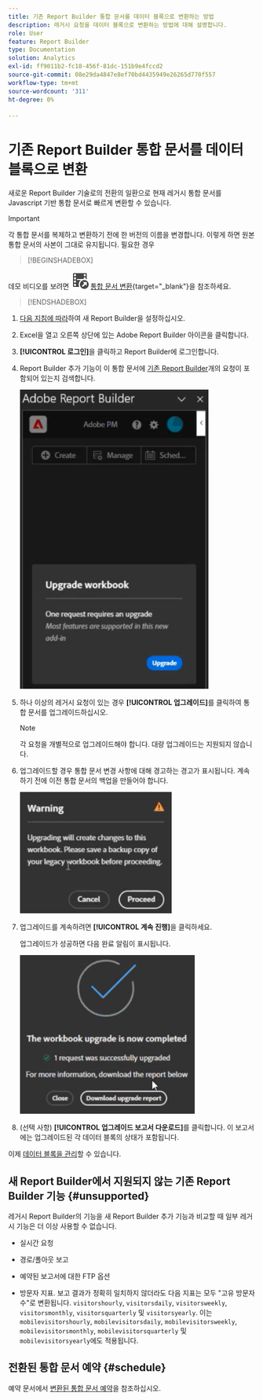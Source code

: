 ```yaml
---
title: 기존 Report Builder 통합 문서를 데이터 블록으로 변환하는 방법
description: 레거시 요청을 데이터 블록으로 변환하는 방법에 대해 설명합니다.
role: User
feature: Report Builder
type: Documentation
solution: Analytics
exl-id: ff9011b2-fc18-456f-81dc-151b9e4fccd2
source-git-commit: 08e29da4847e8ef70bd4435949e26265d770f557
workflow-type: tm+mt
source-wordcount: '311'
ht-degree: 0%

---
```


# 기존 Report Builder 통합 문서를 데이터 블록으로 변환

새로운 Report Builder 기술로의 전환의 일환으로 현재 레거시 통합 문서를 Javascript 기반 통합 문서로 빠르게 변환할 수 있습니다.

>[!IMPORTANT]
>
>각 통합 문서를 복제하고 변환하기 전에 한 버전의 이름을 변경합니다. 이렇게 하면 원본 통합 문서의 사본이 그대로 유지됩니다. 필요한 경우


>[!BEGINSHADEBOX]

데모 비디오를 보려면 ![VideoCheckedOut](/help/assets/icons/VideoCheckedOut.svg) [통합 문서 변환](https://video.tv.adobe.com/v/3446189?quality=12&learn=on&captions=kor){target="_blank"}을 참조하세요.

>[!ENDSHADEBOX]



1. [다음 지침에 따라](/help/analyze/report-builder/report-builder-setup.md)하여 새 Report Builder을 설정하십시오.

1. Excel을 열고 오른쪽 상단에 있는 Adobe Report Builder 아이콘을 클릭합니다.

1. **[!UICONTROL 로그인]**&#x200B;을 클릭하고 Report Builder에 로그인합니다.

1. Report Builder 추가 기능이 이 통합 문서에 [기존 Report Builder](/help/analyze/legacy-report-builder/home.md)개의 요청이 포함되어 있는지 검색합니다.

   ![통합 문서 업그레이드 프롬프트](assets/upgrade_workbook.png)

1. 하나 이상의 레거시 요청이 있는 경우 **[!UICONTROL 업그레이드]**&#x200B;를 클릭하여 통합 문서를 업그레이드하십시오.

   >[!NOTE]
   >
   >각 요청을 개별적으로 업그레이드해야 합니다. 대량 업그레이드는 지원되지 않습니다.


1. 업그레이드할 경우 통합 문서 변경 사항에 대해 경고하는 경고가 표시됩니다. 계속하기 전에 이전 통합 문서의 백업을 만들어야 합니다.

   ![업그레이드 경고](assets/upgrade_warning.png)

1. 업그레이드를 계속하려면 **[!UICONTROL 계속 진행]**&#x200B;을 클릭하세요.

   업그레이드가 성공하면 다음 완료 알림이 표시됩니다.

   ![업그레이드 완료](assets/upgrade_complete.png)

1. (선택 사항) **[!UICONTROL 업그레이드 보고서 다운로드]**&#x200B;를 클릭합니다. 이 보고서에는 업그레이드된 각 데이터 블록의 상태가 포함됩니다.

이제 [데이터 블록을 관리](/help/analyze/report-builder/manage-reportbuilder.md)할 수 있습니다.


## 새 Report Builder에서 지원되지 않는 기존 Report Builder 기능 {#unsupported}

레거시 Report Builder의 기능을 새 Report Builder 추가 기능과 비교할 때 일부 레거시 기능은 더 이상 사용할 수 없습니다.

- 실시간 요청

- 경로/폴아웃 보고

- 예약된 보고서에 대한 FTP 옵션

- 방문자 지표. 보고 결과가 정확히 일치하지 않더라도 다음 지표는 모두 &quot;고유 방문자 수&quot;로 변환됩니다. `visitorshourly`, `visitorsdaily`, `visitorsweekly`, `visitorsmonthly`, `visitorsquarterly` 및 `visitorsyearly`. 이는 `mobilevisitorshourly`, `mobilevisitorsdaily`, `mobilevisitorsweekly`, `mobilevisitorsmonthly`, `mobilevisitorsquarterly` 및 `mobilevisitorsyearly`에도 적용됩니다.

## 전환된 통합 문서 예약 {#schedule}

예약 문서에서 [변환된 통합 문서 예약](/help/analyze/report-builder/schedule-reportbuilder.md)을 참조하십시오.